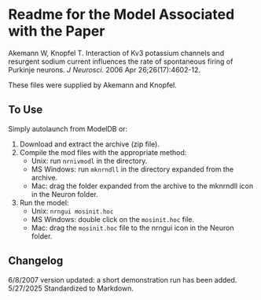 # Readme for the Model Associated with the Paper

Akemann W, Knopfel T. Interaction of Kv3 potassium channels and resurgent sodium current influences the rate of spontaneous firing of Purkinje neurons. *J Neurosci.* 2006 Apr 26;26(17):4602-12.

These files were supplied by Akemann and Knopfel.

## To Use

Simply autolaunch from ModelDB or:

1. Download and extract the archive (zip file).
2. Compile the mod files with the appropriate method:
   - Unix: run `nrnivmodl` in the directory.
   - MS Windows: run `mknrndll` in the directory expanded from the archive.
   - Mac: drag the folder expanded from the archive to the mknrndll icon in the Neuron folder.
3. Run the model:
   - Unix: `nrngui mosinit.hoc`
   - MS Windows: double click on the `mosinit.hoc` file.
   - Mac: drag the `mosinit.hoc` file to the nrngui icon in the Neuron folder.

   
## Changelog
6/8/2007 version updated: a short demonstration run has been added.  
5/27/2025 Standardized to Markdown.
